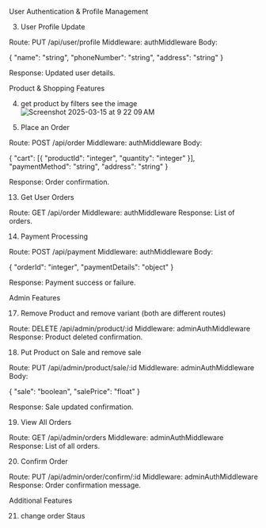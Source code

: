 User Authentication & Profile Management



3. User Profile Update

Route: PUT /api/user/profile
Middleware: authMiddleware
Body:

{
  "name": "string",
  "phoneNumber": "string",
  "address": "string"
}

Response: Updated user details.

Product & Shopping Features

4. get product by filters
see the image
![Screenshot 2025-03-15 at 9 22 09 AM](https://github.com/user-attachments/assets/ce7b6211-258d-4a69-bfeb-31a42f9a568b)









12. Place an Order

Route: POST /api/order
Middleware: authMiddleware
Body:

{
  "cart": [{ "productId": "integer", "quantity": "integer" }],
  "paymentMethod": "string",
  "address": "string"
}

Response: Order confirmation.

13. Get User Orders

Route: GET /api/order
Middleware: authMiddleware
Response: List of orders.

14. Payment Processing

Route: POST /api/payment
Middleware: authMiddleware
Body:

{
  "orderId": "integer",
  "paymentDetails": "object"
}

Response: Payment success or failure.

Admin Features



17. Remove Product and remove variant (both are different routes)

Route: DELETE /api/admin/product/:id
Middleware: adminAuthMiddleware
Response: Product deleted confirmation.

18. Put Product on Sale and remove sale

Route: PUT /api/admin/product/sale/:id
Middleware: adminAuthMiddleware
Body:

{
  "sale": "boolean",
  "salePrice": "float"
}

Response: Sale updated confirmation.

19. View All Orders

Route: GET /api/admin/orders
Middleware: adminAuthMiddleware
Response: List of all orders.

20. Confirm Order

Route: PUT /api/admin/order/confirm/:id
Middleware: adminAuthMiddleware
Response: Order confirmation message.

Additional Features

21. change order Staus

